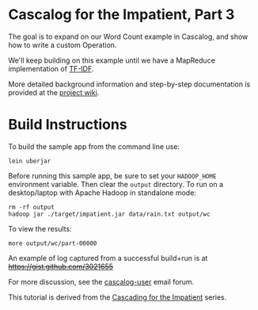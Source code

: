 Cascalog for the Impatient, Part 3
===================================
The goal is to expand on our Word Count example in Cascalog, and show how to write a custom Operation.

We'll keep building on this example until we have a MapReduce implementation of [TF-IDF](http://en.wikipedia.org/wiki/Tf*idf).

More detailed background information and step-by-step documentation is provided at the [project wiki](https://github.com/Quantisan/Impatient/wiki).

Build Instructions
==================
To build the sample app from the command line use:

    lein uberjar 

Before running this sample app, be sure to set your `HADOOP_HOME` environment variable. Then clear the `output` directory. To run on a desktop/laptop with Apache Hadoop in standalone mode:

    rm -rf output
    hadoop jar ./target/impatient.jar data/rain.txt output/wc

To view the results:

    more output/wc/part-00000

An example of log captured from a successful build+run is at <del>https://gist.github.com/3021655</del>

For more discussion, see the [cascalog-user](https://groups.google.com/forum/?fromgroups#!forum/cascalog-user) email forum.

This tutorial is derived from the [Cascading for the Impatient](http://www.cascading.org/category/impatient/) series.
